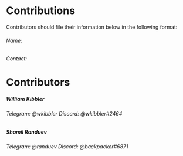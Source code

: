 Contributions
==================

Contributors should file their information below in the following format:
###### Name:
###### Contact:

Contributors
==================

##### William Kibbler
###### Telegram: @wkibbler Discord: @wkibbler#2464

##### Shamil Randuev
###### Telegram: @randuev Discord: @backpacker#6871